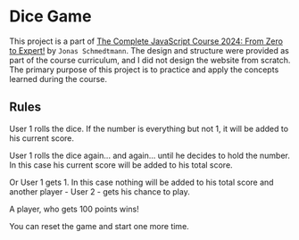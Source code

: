 # Dice Game

This project is a part of [The Complete JavaScript Course 2024: From Zero to Expert!](https://www.udemy.com/course/the-complete-javascript-course/) by `Jonas Schmedtmann`.
The design and structure were provided as part of the course curriculum, and I did not design the website from scratch. The primary purpose of this project is to practice and apply the concepts learned during the course.

## Rules

User 1 rolls the dice. If the number is everything but not 1, it will be added to his current score.

User 1 rolls the dice again... and again... until he decides to hold the number. In this case his current score will be added to his total score.

Or User 1 gets 1. In this case nothing will be added to his total score and another player - User 2 - gets his chance to play.

A player, who gets 100 points wins!

You can reset the game and start one more time.
